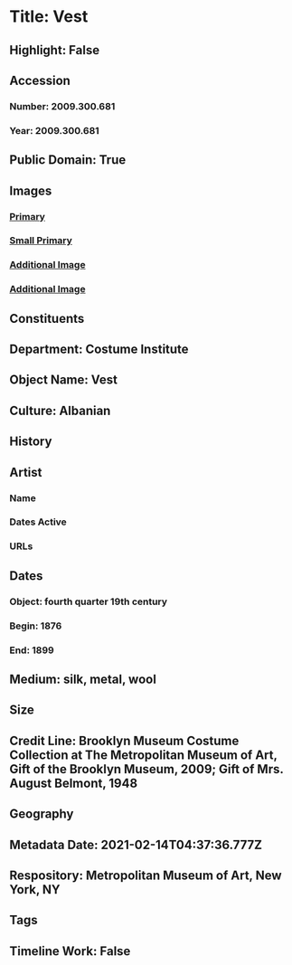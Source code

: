 # Title: Vest
## Highlight: False
## Accession
### Number: 2009.300.681
### Year: 2009.300.681
## Public Domain: True
## Images
### [Primary](https://images.metmuseum.org/CRDImages/ci/original/48.7.10_front_CP4.jpg)
### [Small Primary](https://images.metmuseum.org/CRDImages/ci/web-large/48.7.10_front_CP4.jpg)
### [Additional Image](https://images.metmuseum.org/CRDImages/ci/original/48.7.10_back_CP4.jpg)
### [Additional Image](https://images.metmuseum.org/CRDImages/ci/original/48.7.10_side_CP4.jpg)
## Constituents
## Department: Costume Institute
## Object Name: Vest
## Culture: Albanian
## History
## Artist
### Name
### Dates Active
### URLs
## Dates
### Object: fourth quarter 19th century
### Begin: 1876
### End: 1899
## Medium: silk, metal, wool
## Size
## Credit Line: Brooklyn Museum Costume Collection at The Metropolitan Museum of Art, Gift of the Brooklyn Museum, 2009; Gift of Mrs. August Belmont, 1948
## Geography
## Metadata Date: 2021-02-14T04:37:36.777Z
## Respository: Metropolitan Museum of Art, New York, NY
## Tags
## Timeline Work: False